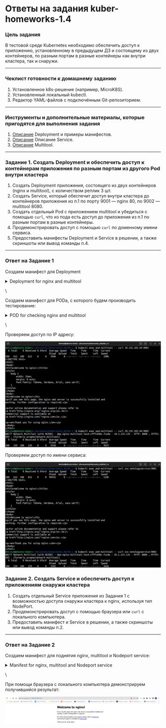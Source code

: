 # Ответы на задания kuber-homeworks-1.4

### Цель задания

В тестовой среде Kubernetes необходимо обеспечить доступ к приложению, установленному в предыдущем ДЗ и состоящему из двух контейнеров, по разным портам в разные контейнеры как внутри кластера, так и снаружи.

------

### Чеклист готовности к домашнему заданию

1. Установленное k8s-решение (например, MicroK8S).
2. Установленный локальный kubectl.
3. Редактор YAML-файлов с подключённым Git-репозиторием.

------

### Инструменты и дополнительные материалы, которые пригодятся для выполнения задания

1. [Описание](https://kubernetes.io/docs/concepts/workloads/controllers/deployment/) Deployment и примеры манифестов.
2. [Описание](https://kubernetes.io/docs/concepts/services-networking/service/) Описание Service.
3. [Описание](https://github.com/wbitt/Network-MultiTool) Multitool.

------

### Задание 1. Создать Deployment и обеспечить доступ к контейнерам приложения по разным портам из другого Pod внутри кластера

1. Создать Deployment приложения, состоящего из двух контейнеров (nginx и multitool), с количеством реплик 3 шт.
2. Создать Service, который обеспечит доступ внутри кластера до контейнеров приложения из п.1 по порту 9001 — nginx 80, по 9002 — multitool 8080.
3. Создать отдельный Pod с приложением multitool и убедиться с помощью `curl`, что из пода есть доступ до приложения из п.1 по разным портам в разные контейнеры.
4. Продемонстрировать доступ с помощью `curl` по доменному имени сервиса.
5. Предоставить манифесты Deployment и Service в решении, а также скриншоты или вывод команды п.4.

------

### Ответ на Задание 1

Создаем манифест для Deployment

<details>
<summary>Deployment for nginx and multitool</summary>

```yaml
apiVersion: apps/v1
kind: Deployment
metadata:
  name: dep-nginx-multitool-les4
  namespace: hw1-4
spec:
  replicas: 3
  selector:
    matchLabels:
      app: nginx-multitool
  template:
    metadata:
      labels:
        app: nginx-multitool
    spec:
      containers:
      - name: nginx
        image: nginx:1.20
      - name: multitool
        image: wbitt/network-multitool
        env:
          - name: HTTP_PORT
            value: "8080"

---
apiVersion: v1
kind: Service
metadata:
  name: svc-netologyservice
  namespace: hw1-4
spec:
  selector:
    app: nginx-multitool
  ports:
  - name: nginx
    port: 9001
    targetPort: 80
  - name: miltitool
    port: 9002
    targetPort: 8080
```

</details>

\

Создаем манифест для PODа, с которого будем производить тестирование:  

<details>
<summary>POD for checking nginx and multitool</summary>

```yaml
apiVersion: v1
kind: Pod
metadata:
  name: pod-multitool
  namespace: hw1-4
  labels:
    name: mtoolforcheck
spec:
  containers:
  - name: multitool
    image: wbitt/network-multitool
```
</details>

\

Проверяем доступ по IP адресу:  

![ACCESSBYIP](assets/accessbyip.jpg)  

Проверяем доступ по имени сервиса:  

![ACCESSBYNAME](assets/accessbyname.jpg)  


### Задание 2. Создать Service и обеспечить доступ к приложениям снаружи кластера

1. Создать отдельный Service приложения из Задания 1 с возможностью доступа снаружи кластера к nginx, используя тип NodePort.
2. Продемонстрировать доступ с помощью браузера или `curl` с локального компьютера.
3. Предоставить манифест и Service в решении, а также скриншоты или вывод команды п.2.

------

### Ответ на Задание 2

Создаем манифест для поднятия nginx, multitool и Nodeport service:  

<details>
<summary>Manifest for nginx, multitool and Nodeport service</summary>

```yaml
apiVersion: apps/v1
kind: Deployment
metadata:
  name: dep-nginx-multitool-les4
  namespace: hw1-4
spec:
  replicas: 3
  selector:
    matchLabels:
      app: nginx-multitool
  template:
    metadata:
      labels:
        app: nginx-multitool
    spec:
      containers:
      - name: nginx
        image: nginx:1.20
      - name: multitool
        image: wbitt/network-multitool
        env:
          - name: HTTP_PORT
            value: "8080"

---
apiVersion: v1
kind: Service
metadata:
  name: svc-service-nginx-multitool
  namespace: hw1-4
spec:
  selector:
    app: nginx-multitool
  type: NodePort
  ports:
  - port: 80
    nodePort: 32556
    
```
</details>

\

При помощи браузера с локального компьютера демонстрируем получившийся результат:  

![ACCESSTONPORTS](assets/accesstonports.jpg)  
